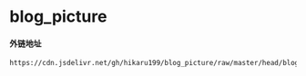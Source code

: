 # blog_picture

#### 外链地址
```
https://cdn.jsdelivr.net/gh/hikaru199/blog_picture/raw/master/head/blog_dgjw.png
```
